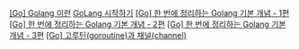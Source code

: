[[Go] Golang 이란](https://jh-labs.tistory.com/461)
[GoLang 시작하기](https://wikidocs.net/book/7827)
[[Go] 한 번에 정리하는 Golang 기본 개념 - 1편](https://jh-labs.tistory.com/567)
[[Go] 한 번에 정리하는 Golang 기본 개념 - 2편](https://jh-labs.tistory.com/568)
[[Go] 한 번에 정리하는 Golang 기본 개념 - 3편](https://jh-labs.tistory.com/577)
[[Go] 고루틴(goroutine)과 채널(channel)](https://jh-labs.tistory.com/716)
